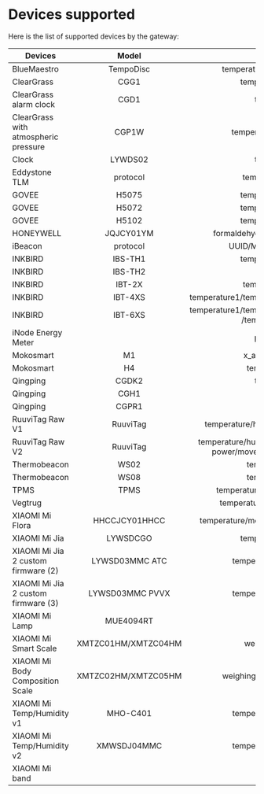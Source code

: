 # Devices supported

Here is the list of supported devices by the gateway:
        
|Devices|Model|Measurements|
|-|:-:|:-:|
| BlueMaestro|TempoDisc|temperature/humidity/duepoint/voltage|
| ClearGrass |CGG1|temperature/humidity/battery|
| ClearGrass alarm clock|CGD1|temperature/humidity|
| ClearGrass with atmospheric pressure |CGP1W|temperature/humidity/air pressure|
| Clock |LYWDS02|temperature/humidity|
| Eddystone TLM|protocol|temperature/count/volt/time|
| GOVEE |H5075|temperature/humidity/battery|
| GOVEE |H5072|temperature/humidity/battery|
| GOVEE |H5102|temperature/humidity/battery|
| HONEYWELL |JQJCY01YM|formaldehyde/temperature/humidity/battery|
| iBeacon|protocol|UUID/MFID/Major/Minor/Power/Volt|
| INKBIRD|IBS-TH1|temperature/humidity/battery|
| INKBIRD|IBS-TH2|temperature/battery|
| INKBIRD|IBT-2X|temperature1/temperature2|
| INKBIRD|IBT-4XS|temperature1/temperature2/temperature3/temperature4|
| INKBIRD|IBT-6XS|temperature1/temperature2/temperature3/temperature4 /temperature5/temperature6|
| iNode Energy Meter||power/energy/battery|
| Mokosmart|M1|x_axis/y_axis/z_axis/battery|
| Mokosmart|H4|temperature/humidity/volt|
| Qingping |CGDK2|temperature/humidity|
| Qingping |CGH1|open|
| Qingping |CGPR1|presence/luminance|
| RuuviTag Raw V1|RuuviTag|temperature/humidity/pressure/acceleration/volt|
| RuuviTag Raw V2|RuuviTag|temperature/humidity/pressure/acceleration/volt/TX power/movement/counter/sequence number|
| Thermobeacon|WS02|temperature/humidity/volt|
| Thermobeacon|WS08|temperature/humidity/volt|
| TPMS|TPMS|temperature/pressure/battery/alarm/count|
| Vegtrug ||temperature/moisture/luminance/fertility|
| XIAOMI Mi Flora |HHCCJCY01HHCC|temperature/moisture/luminance/fertility/battery(1)|
| XIAOMI Mi Jia |LYWSDCGO|temperature/humidity/battery|
| XIAOMI Mi Jia 2 custom firmware (2)|LYWSD03MMC ATC|temperature/humidity/battery/volt|
| XIAOMI Mi Jia 2 custom firmware (3)|LYWSD03MMC PVVX|temperature/humidity/battery/volt|
| XIAOMI Mi Lamp |MUE4094RT|presence|
| XIAOMI Mi Smart Scale|XMTZC01HM/XMTZC04HM|weighing mode/unit/weight|
| XIAOMI Mi Body Composition Scale|XMTZC02HM/XMTZC05HM|weighing mode/unit/weight/impedance|
| XIAOMI Mi Temp/Humidity v1|MHO-C401|temperature/humidity/battery/volt|
| XIAOMI Mi Temp/Humidity v2|XMWSDJ04MMC|temperature/humidity/battery/volt|
| XIAOMI Mi band||steps|